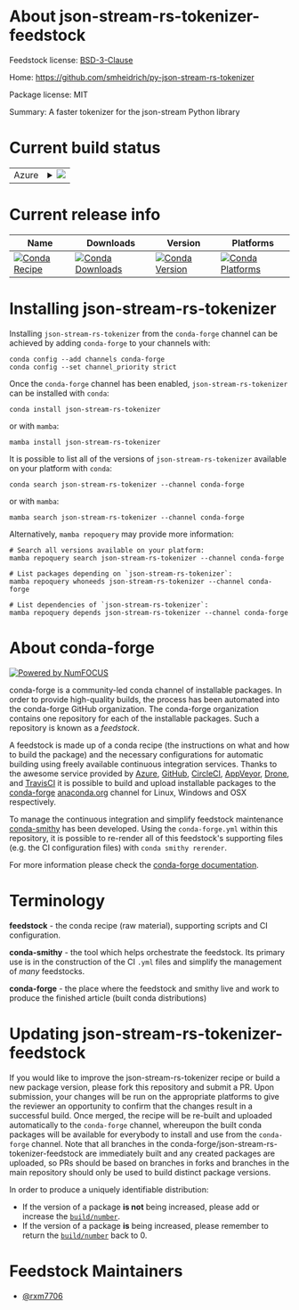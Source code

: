 About json-stream-rs-tokenizer-feedstock
========================================

Feedstock license: [BSD-3-Clause](https://github.com/conda-forge/json-stream-rs-tokenizer-feedstock/blob/main/LICENSE.txt)

Home: https://github.com/smheidrich/py-json-stream-rs-tokenizer

Package license: MIT

Summary: A faster tokenizer for the json-stream Python library

Current build status
====================


<table>
    
  <tr>
    <td>Azure</td>
    <td>
      <details>
        <summary>
          <a href="https://dev.azure.com/conda-forge/feedstock-builds/_build/latest?definitionId=19485&branchName=main">
            <img src="https://dev.azure.com/conda-forge/feedstock-builds/_apis/build/status/json-stream-rs-tokenizer-feedstock?branchName=main">
          </a>
        </summary>
        <table>
          <thead><tr><th>Variant</th><th>Status</th></tr></thead>
          <tbody><tr>
              <td>linux_64_python3.10.____cpython</td>
              <td>
                <a href="https://dev.azure.com/conda-forge/feedstock-builds/_build/latest?definitionId=19485&branchName=main">
                  <img src="https://dev.azure.com/conda-forge/feedstock-builds/_apis/build/status/json-stream-rs-tokenizer-feedstock?branchName=main&jobName=linux&configuration=linux%20linux_64_python3.10.____cpython" alt="variant">
                </a>
              </td>
            </tr><tr>
              <td>linux_64_python3.11.____cpython</td>
              <td>
                <a href="https://dev.azure.com/conda-forge/feedstock-builds/_build/latest?definitionId=19485&branchName=main">
                  <img src="https://dev.azure.com/conda-forge/feedstock-builds/_apis/build/status/json-stream-rs-tokenizer-feedstock?branchName=main&jobName=linux&configuration=linux%20linux_64_python3.11.____cpython" alt="variant">
                </a>
              </td>
            </tr><tr>
              <td>linux_64_python3.12.____cpython</td>
              <td>
                <a href="https://dev.azure.com/conda-forge/feedstock-builds/_build/latest?definitionId=19485&branchName=main">
                  <img src="https://dev.azure.com/conda-forge/feedstock-builds/_apis/build/status/json-stream-rs-tokenizer-feedstock?branchName=main&jobName=linux&configuration=linux%20linux_64_python3.12.____cpython" alt="variant">
                </a>
              </td>
            </tr><tr>
              <td>linux_64_python3.9.____cpython</td>
              <td>
                <a href="https://dev.azure.com/conda-forge/feedstock-builds/_build/latest?definitionId=19485&branchName=main">
                  <img src="https://dev.azure.com/conda-forge/feedstock-builds/_apis/build/status/json-stream-rs-tokenizer-feedstock?branchName=main&jobName=linux&configuration=linux%20linux_64_python3.9.____cpython" alt="variant">
                </a>
              </td>
            </tr><tr>
              <td>osx_64_python3.10.____cpython</td>
              <td>
                <a href="https://dev.azure.com/conda-forge/feedstock-builds/_build/latest?definitionId=19485&branchName=main">
                  <img src="https://dev.azure.com/conda-forge/feedstock-builds/_apis/build/status/json-stream-rs-tokenizer-feedstock?branchName=main&jobName=osx&configuration=osx%20osx_64_python3.10.____cpython" alt="variant">
                </a>
              </td>
            </tr><tr>
              <td>osx_64_python3.11.____cpython</td>
              <td>
                <a href="https://dev.azure.com/conda-forge/feedstock-builds/_build/latest?definitionId=19485&branchName=main">
                  <img src="https://dev.azure.com/conda-forge/feedstock-builds/_apis/build/status/json-stream-rs-tokenizer-feedstock?branchName=main&jobName=osx&configuration=osx%20osx_64_python3.11.____cpython" alt="variant">
                </a>
              </td>
            </tr><tr>
              <td>osx_64_python3.12.____cpython</td>
              <td>
                <a href="https://dev.azure.com/conda-forge/feedstock-builds/_build/latest?definitionId=19485&branchName=main">
                  <img src="https://dev.azure.com/conda-forge/feedstock-builds/_apis/build/status/json-stream-rs-tokenizer-feedstock?branchName=main&jobName=osx&configuration=osx%20osx_64_python3.12.____cpython" alt="variant">
                </a>
              </td>
            </tr><tr>
              <td>osx_64_python3.9.____cpython</td>
              <td>
                <a href="https://dev.azure.com/conda-forge/feedstock-builds/_build/latest?definitionId=19485&branchName=main">
                  <img src="https://dev.azure.com/conda-forge/feedstock-builds/_apis/build/status/json-stream-rs-tokenizer-feedstock?branchName=main&jobName=osx&configuration=osx%20osx_64_python3.9.____cpython" alt="variant">
                </a>
              </td>
            </tr><tr>
              <td>win_64_python3.10.____cpython</td>
              <td>
                <a href="https://dev.azure.com/conda-forge/feedstock-builds/_build/latest?definitionId=19485&branchName=main">
                  <img src="https://dev.azure.com/conda-forge/feedstock-builds/_apis/build/status/json-stream-rs-tokenizer-feedstock?branchName=main&jobName=win&configuration=win%20win_64_python3.10.____cpython" alt="variant">
                </a>
              </td>
            </tr><tr>
              <td>win_64_python3.11.____cpython</td>
              <td>
                <a href="https://dev.azure.com/conda-forge/feedstock-builds/_build/latest?definitionId=19485&branchName=main">
                  <img src="https://dev.azure.com/conda-forge/feedstock-builds/_apis/build/status/json-stream-rs-tokenizer-feedstock?branchName=main&jobName=win&configuration=win%20win_64_python3.11.____cpython" alt="variant">
                </a>
              </td>
            </tr><tr>
              <td>win_64_python3.12.____cpython</td>
              <td>
                <a href="https://dev.azure.com/conda-forge/feedstock-builds/_build/latest?definitionId=19485&branchName=main">
                  <img src="https://dev.azure.com/conda-forge/feedstock-builds/_apis/build/status/json-stream-rs-tokenizer-feedstock?branchName=main&jobName=win&configuration=win%20win_64_python3.12.____cpython" alt="variant">
                </a>
              </td>
            </tr><tr>
              <td>win_64_python3.9.____cpython</td>
              <td>
                <a href="https://dev.azure.com/conda-forge/feedstock-builds/_build/latest?definitionId=19485&branchName=main">
                  <img src="https://dev.azure.com/conda-forge/feedstock-builds/_apis/build/status/json-stream-rs-tokenizer-feedstock?branchName=main&jobName=win&configuration=win%20win_64_python3.9.____cpython" alt="variant">
                </a>
              </td>
            </tr>
          </tbody>
        </table>
      </details>
    </td>
  </tr>
</table>

Current release info
====================

| Name | Downloads | Version | Platforms |
| --- | --- | --- | --- |
| [![Conda Recipe](https://img.shields.io/badge/recipe-json--stream--rs--tokenizer-green.svg)](https://anaconda.org/conda-forge/json-stream-rs-tokenizer) | [![Conda Downloads](https://img.shields.io/conda/dn/conda-forge/json-stream-rs-tokenizer.svg)](https://anaconda.org/conda-forge/json-stream-rs-tokenizer) | [![Conda Version](https://img.shields.io/conda/vn/conda-forge/json-stream-rs-tokenizer.svg)](https://anaconda.org/conda-forge/json-stream-rs-tokenizer) | [![Conda Platforms](https://img.shields.io/conda/pn/conda-forge/json-stream-rs-tokenizer.svg)](https://anaconda.org/conda-forge/json-stream-rs-tokenizer) |

Installing json-stream-rs-tokenizer
===================================

Installing `json-stream-rs-tokenizer` from the `conda-forge` channel can be achieved by adding `conda-forge` to your channels with:

```
conda config --add channels conda-forge
conda config --set channel_priority strict
```

Once the `conda-forge` channel has been enabled, `json-stream-rs-tokenizer` can be installed with `conda`:

```
conda install json-stream-rs-tokenizer
```

or with `mamba`:

```
mamba install json-stream-rs-tokenizer
```

It is possible to list all of the versions of `json-stream-rs-tokenizer` available on your platform with `conda`:

```
conda search json-stream-rs-tokenizer --channel conda-forge
```

or with `mamba`:

```
mamba search json-stream-rs-tokenizer --channel conda-forge
```

Alternatively, `mamba repoquery` may provide more information:

```
# Search all versions available on your platform:
mamba repoquery search json-stream-rs-tokenizer --channel conda-forge

# List packages depending on `json-stream-rs-tokenizer`:
mamba repoquery whoneeds json-stream-rs-tokenizer --channel conda-forge

# List dependencies of `json-stream-rs-tokenizer`:
mamba repoquery depends json-stream-rs-tokenizer --channel conda-forge
```


About conda-forge
=================

[![Powered by
NumFOCUS](https://img.shields.io/badge/powered%20by-NumFOCUS-orange.svg?style=flat&colorA=E1523D&colorB=007D8A)](https://numfocus.org)

conda-forge is a community-led conda channel of installable packages.
In order to provide high-quality builds, the process has been automated into the
conda-forge GitHub organization. The conda-forge organization contains one repository
for each of the installable packages. Such a repository is known as a *feedstock*.

A feedstock is made up of a conda recipe (the instructions on what and how to build
the package) and the necessary configurations for automatic building using freely
available continuous integration services. Thanks to the awesome service provided by
[Azure](https://azure.microsoft.com/en-us/services/devops/), [GitHub](https://github.com/),
[CircleCI](https://circleci.com/), [AppVeyor](https://www.appveyor.com/),
[Drone](https://cloud.drone.io/welcome), and [TravisCI](https://travis-ci.com/)
it is possible to build and upload installable packages to the
[conda-forge](https://anaconda.org/conda-forge) [anaconda.org](https://anaconda.org/)
channel for Linux, Windows and OSX respectively.

To manage the continuous integration and simplify feedstock maintenance
[conda-smithy](https://github.com/conda-forge/conda-smithy) has been developed.
Using the ``conda-forge.yml`` within this repository, it is possible to re-render all of
this feedstock's supporting files (e.g. the CI configuration files) with ``conda smithy rerender``.

For more information please check the [conda-forge documentation](https://conda-forge.org/docs/).

Terminology
===========

**feedstock** - the conda recipe (raw material), supporting scripts and CI configuration.

**conda-smithy** - the tool which helps orchestrate the feedstock.
                   Its primary use is in the construction of the CI ``.yml`` files
                   and simplify the management of *many* feedstocks.

**conda-forge** - the place where the feedstock and smithy live and work to
                  produce the finished article (built conda distributions)


Updating json-stream-rs-tokenizer-feedstock
===========================================

If you would like to improve the json-stream-rs-tokenizer recipe or build a new
package version, please fork this repository and submit a PR. Upon submission,
your changes will be run on the appropriate platforms to give the reviewer an
opportunity to confirm that the changes result in a successful build. Once
merged, the recipe will be re-built and uploaded automatically to the
`conda-forge` channel, whereupon the built conda packages will be available for
everybody to install and use from the `conda-forge` channel.
Note that all branches in the conda-forge/json-stream-rs-tokenizer-feedstock are
immediately built and any created packages are uploaded, so PRs should be based
on branches in forks and branches in the main repository should only be used to
build distinct package versions.

In order to produce a uniquely identifiable distribution:
 * If the version of a package **is not** being increased, please add or increase
   the [``build/number``](https://docs.conda.io/projects/conda-build/en/latest/resources/define-metadata.html#build-number-and-string).
 * If the version of a package **is** being increased, please remember to return
   the [``build/number``](https://docs.conda.io/projects/conda-build/en/latest/resources/define-metadata.html#build-number-and-string)
   back to 0.

Feedstock Maintainers
=====================

* [@rxm7706](https://github.com/rxm7706/)

